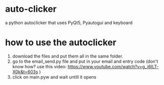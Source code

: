 # auto-clicker
a python autoclicker that uses PyQt5, Pyautogui and keyboard

# how to use the autoclicker
1. download the files and put them all in the same folder.
2. go to the email_send.py file and put in your email and entry code (don't know how? use this video: https://www.youtube.com/watch?v=g_j6ILT-X0k&t=603s )
3. click on main.pyw and wait untill it opens

